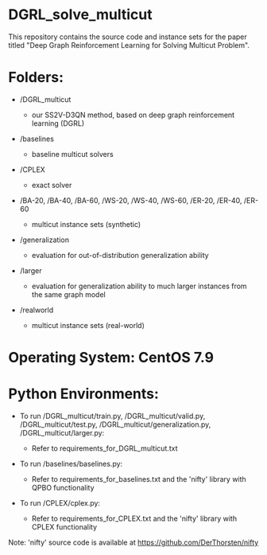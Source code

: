 # DGRL_solve_multicut
This repository contains the source code and instance sets for the paper titled "Deep Graph Reinforcement Learning for Solving Multicut Problem".

# Folders:

* /DGRL_multicut
    - our SS2V-D3QN method, based on deep graph reinforcement learning (DGRL)
  
* /baselines
    - baseline multicut solvers

* /CPLEX
    - exact solver

* /BA-20, /BA-40, /BA-60, /WS-20, /WS-40, /WS-60, /ER-20, /ER-40, /ER-60
    - multicut instance sets (synthetic)

* /generalization
    - evaluation for out-of-distribution generalization ability

* /larger
    - evaluation for generalization ability to much larger instances from the same graph model

* /realworld
    - multicut instance sets (real-world)

# Operating System: CentOS 7.9
# Python Environments:

* To run /DGRL_multicut/train.py, /DGRL_multicut/valid.py, /DGRL_multicut/test.py, /DGRL_multicut/generalization.py, /DGRL_multicut/larger.py:
    - Refer to requirements_for_DGRL_multicut.txt

* To run /baselines/baselines.py:
   - Refer to requirements_for_baselines.txt and the 'nifty' library with QPBO functionality

* To run /CPLEX/cplex.py:
    - Refer to requirements_for_CPLEX.txt and the 'nifty' library with CPLEX functionality

Note: 'nifty' source code is available at https://github.com/DerThorsten/nifty
